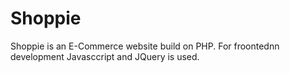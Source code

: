 # Shoppie

Shoppie is an E-Commerce website build on PHP. For froontednn development Javasccript and JQuery is used. 
